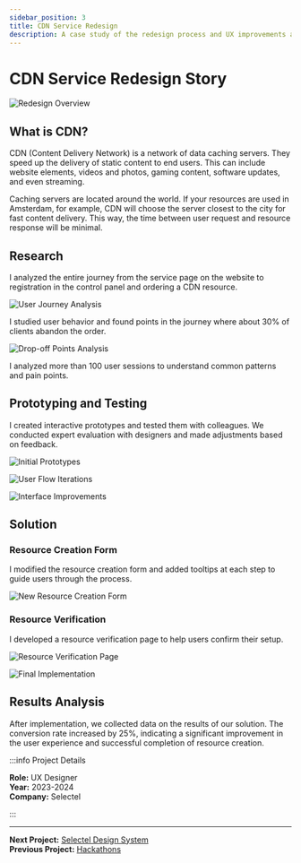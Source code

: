 ```yaml
---
sidebar_position: 3
title: CDN Service Redesign
description: A case study of the redesign process and UX improvements at Selectel
---
```


# CDN Service Redesign Story

![Redesign Overview](/img/story-redesign/storyRedesign-1.png)

## What is CDN?

CDN (Content Delivery Network) is a network of data caching servers. They speed up the delivery of static content to end users. This can include website elements, videos and photos, gaming content, software updates, and even streaming.

Caching servers are located around the world. If your resources are used in Amsterdam, for example, CDN will choose the server closest to the city for fast content delivery. This way, the time between user request and resource response will be minimal.

## Research

I analyzed the entire journey from the service page on the website to registration in the control panel and ordering a CDN resource.

![User Journey Analysis](/img/story-redesign/storyRedesign-2.png)

I studied user behavior and found points in the journey where about 30% of clients abandon the order.

![Drop-off Points Analysis](/img/story-redesign/storyRedesign-3.png)

I analyzed more than 100 user sessions to understand common patterns and pain points.

## Prototyping and Testing

I created interactive prototypes and tested them with colleagues. We conducted expert evaluation with designers and made adjustments based on feedback.

![Initial Prototypes](/img/story-redesign/storyRedesign-4.png)

![User Flow Iterations](/img/story-redesign/storyRedesign-5.png)

![Interface Improvements](/img/story-redesign/storyRedesign-6.png)

## Solution

### Resource Creation Form
I modified the resource creation form and added tooltips at each step to guide users through the process.

![New Resource Creation Form](/img/story-redesign/storyRedesign-7.png)

### Resource Verification
I developed a resource verification page to help users confirm their setup.

![Resource Verification Page](/img/story-redesign/storyRedesign-8.png)

![Final Implementation](/img/story-redesign/storyRedesign-9.jpg)

## Results Analysis

After implementation, we collected data on the results of our solution. The conversion rate increased by 25%, indicating a significant improvement in the user experience and successful completion of resource creation.

:::info Project Details

**Role:** UX Designer  
**Year:** 2023-2024  
**Company:** Selectel

:::

---

**Next Project:** [Selectel Design System](/docs/projects/selectel-design-system)  
**Previous Project:** [Hackathons](/docs/projects/hackathons)